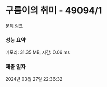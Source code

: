 # 구름이의 취미 - 49094/1 

[문제 링크](https://level.goorm.io/exam/49094/%EA%B5%AC%EB%A6%84%EC%9D%B4%EC%9D%98-%EC%B7%A8%EB%AF%B8/quiz/1) 

### 성능 요약

메모리: 31.35 MB, 시간: 0.06 ms

### 제출 일자

2024년 03월 27일 22:36:32

